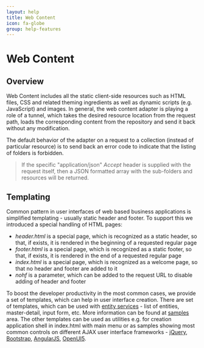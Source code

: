 ```yaml
---
layout: help
title: Web Content
icon: fa-globe
group: help-features
---
```


Web Content
===

Overview
---

Web Content includes all the static client-side resources such as HTML files, CSS and related theming ingredients as well as dynamic scripts (e.g. JavaScript) and images.
In general, the web content adapter is playing a role of a tunnel, which takes the desired resource location from the request path, loads the corresponding content from the repository and send it back without any modification.

The default behavior of the adapter on a request to a collection (instead of particular resource) is to send back an error code to indicate that the listing of folders is forbidden. 

> If the specific "application/json" *Accept* header is supplied with the request itself, then a JSON formatted array with the sub-folders and resources will be returned.

Templating
---

Common pattern in user interfaces of web based business applications is simplified templating - usually static header and footer.
To support this we introduced a special handling of HTML pages:

*	*header.html* is a special page, which is recognized as a static header, so that, if exists, it is rendered in the beginning of a requested regular page
*	*footer.html* is a special page, which is recognized as a static footer, so that, if exists, it is rendered in the end of a requested regular page
*	*index.html* is a special page, which is recognized as a welcome page, so that no header and footer are added to it
*	*nohf* is a parameter, which can be added to the request URL to disable adding of header and footer

To boost the developer productivity in the most common cases, we provide a set of templates, which can help in user interface creation.
There are set of templates, which can be used with [entity services](entity_service.html) - list of entities, master-detail, input form, etc. More information can be found at [samples](../samples/entity_ui.html) area.
The other templates can be used as utilities e.g. for creation application shell in index.html with main menu or as samples showing most common controls on different AJAX user interface frameworks - 
[jQuery](http://jquery.com/), [Bootstrap](http://getbootstrap.com/), [AngularJS](https://angularjs.org/), [OpenUI5](http://sap.github.io/openui5/).
